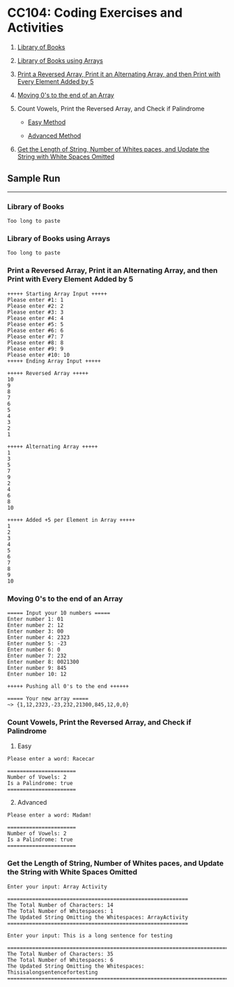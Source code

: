 # CC104: Coding Exercises and Activities

1. [Library of Books](./library)

2. [Library of Books using Arrays](./LibraryArray/Main.java) 

3. [Print a Reversed Array, Print it an Alternating Array, and then Print with Every Element Added by 5](./ReversedAlternateAddFive/Main.java) 

4. [Moving 0's to the end of an Array](./ArrayZero/Main.java) 

5. Count Vowels, Print the Reversed Array, and Check if Palindrome
   
   - [Easy Method](./VowelReversedPalindrome/Easy.java)
   
   - [Advanced Method](./VowelReversedPalindrome/Advanced.java)

6. [Get the Length of String, Number of Whites paces, and Update the String with White Spaces Omitted](./LenWhitesString/Main.java)

## Sample Run

----

### Library of Books

```text
Too long to paste
```

### Library of Books using Arrays

```text
Too long to paste
```

### Print a Reversed Array, Print it an Alternating Array, and then Print with Every Element Added by 5

```text
+++++ Starting Array Input +++++
Please enter #1: 1
Please enter #2: 2
Please enter #3: 3
Please enter #4: 4
Please enter #5: 5
Please enter #6: 6
Please enter #7: 7
Please enter #8: 8
Please enter #9: 9
Please enter #10: 10
+++++ Ending Array Input +++++

+++++ Reversed Array +++++
10
9
8
7
6
5
4
3
2
1

+++++ Alternating Array +++++
1
3
5
7
9
2
4
6
8
10

+++++ Added +5 per Element in Array +++++
1
2
3
4
5
6
7
8
9
10
```

### Moving 0's to the end of an Array

```text
===== Input your 10 numbers =====
Enter number 1: 01
Enter number 2: 12
Enter number 3: 00
Enter number 4: 2323
Enter number 5: -23
Enter number 6: 0
Enter number 7: 232
Enter number 8: 0021300
Enter number 9: 845
Enter number 10: 12

+++++ Pushing all 0's to the end ++++++

===== Your new array =====
~> {1,12,2323,-23,232,21300,845,12,0,0}
```

### Count Vowels, Print the Reversed Array, and Check if Palindrome

1. Easy

```text
Please enter a word: Racecar

======================
Number of Vowels: 2
Is a Palindrome: true
======================
```

2. Advanced

```text
Please enter a word: Madam!

======================
Number of Vowels: 2
Is a Palindrome: true
======================
```

### Get the Length of String, Number of Whites paces, and Update the String with White Spaces Omitted

```text
Enter your input: Array Activity

==========================================================
The Total Number of Characters: 14
The Total Number of Whitespaces: 1
The Updated String Omitting the Whitespaces: ArrayActivity
==========================================================
```

```text
Enter your input: This is a long sentence for testing

==========================================================================
The Total Number of Characters: 35
The Total Number of Whitespaces: 6
The Updated String Omitting the Whitespaces: Thisisalongsentencefortesting
==========================================================================
```
